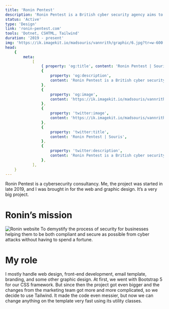 ```yaml
---
title: 'Ronin Pentest'
description: 'Ronin Pentest is a British cyber security agency aims to make cyber security more accessible for companies at any sizes.'
status: 'Active'
type: 'Design'
link: 'ronin-pentest.com'
tools: 'Dotnet, CSHTML, Tailwind'
duration: '2019 - present'
img: 'https://ik.imagekit.io/madsouris/vannrith/graphic/6.jpg?tr=w-600'
head:
    {
        meta:
            [
                { property: 'og:title', content: 'Ronin Pentest | Souris' },
                {
                    property: 'og:description',
                    content: 'Ronin Pentest is a British cyber security agency aims to make cyber security more accessible for companies at any sizes.',
                },
                {
                    property: 'og:image',
                    content: 'https://ik.imagekit.io/madsouris/vannrith/graphic/6.jpg?tr=w-600',
                },
                {
                    property: 'twitter:image',
                    content: 'https://ik.imagekit.io/madsouris/vannrith/graphic/6.jpg?tr=w-600',
                },
                {
                    property: 'twitter:title',
                    content: 'Ronin Pentest | Souris',
                },
                {
                    property: 'twitter:description',
                    content: 'Ronin Pentest is a British cyber security agency aims to make cyber security more accessible for companies at any sizes.',
                },
            ],
    }
---
```


Ronin Pentest is a cybersecurity consultancy. Me, the project was started in late 2019, and I was brought in for the web and graphic design. It’s a very big project.

<!--more-->

# Ronin’s mission

![Ronin website](https://ik.imagekit.io/madsouris/vannrith/projects/Ronin-Pentest-Home.png?tr=w-1200)
To demystify the process of security for businesses helping them to be both compliant and secure as possible from cyber attacks without having to spend a fortune.

# My role

I mostly handle web design, front-end development, email template, branding, and some other graphic design.
At first, we went with Bootstrap 5 for our CSS framework. But since then the project got even bigger and the changes from the marketing team got more and more complicated, so we decide to use Tailwind.
It made the code even messier, but now we can change anything on the template very fast using its utility classes.
